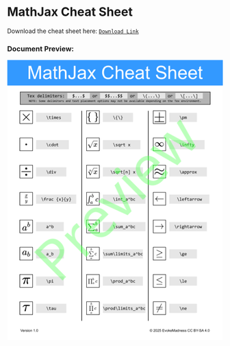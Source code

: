 # MathJax Cheat Sheet

Download the cheat sheet here: [`Download Link`](https://github.com/EvokeMadness/mathjax-cheat-sheet/releases/download/v1.0.0/mathjax-cheat-sheet.pdf)

### Document Preview:

![](assets/preview.png)

